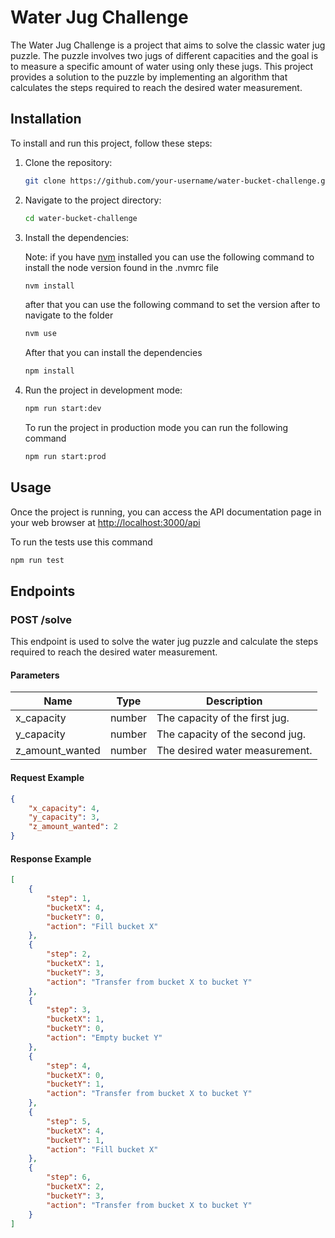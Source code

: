 # Water Jug Challenge

The Water Jug Challenge is a project that aims to solve the classic water jug puzzle. The puzzle involves two jugs of different capacities and the goal is to measure a specific amount of water using only these jugs. This project provides a solution to the puzzle by implementing an algorithm that calculates the steps required to reach the desired water measurement.

## Installation

To install and run this project, follow these steps:

1. Clone the repository:

    ```bash
    git clone https://github.com/your-username/water-bucket-challenge.git
    ```

2. Navigate to the project directory:

    ```bash
    cd water-bucket-challenge
    ```

3. Install the dependencies:

    Note: if you have [nvm](https://github.com/nvm-sh/nvm) installed you can use the following command to install
    the node version found in the .nvmrc file

    ```bash
    nvm install
    ```

    after that you can use the following command to set the
    version after to navigate to the folder

    ```bash
    nvm use
    ```

    After that you can install the dependencies

    ```bash
    npm install
    ```

4. Run the project in development mode:

    ```bash
    npm run start:dev
    ```

    To run the project in production mode you can
    run the following command

    ```bash
    npm run start:prod
    ```

## Usage

Once the project is running, you can access the API documentation page in your web browser at <http://localhost:3000/api>

To run the tests use this command

```bash
npm run test
```

## Endpoints

### POST /solve

This endpoint is used to solve the water jug puzzle and calculate the steps required to reach the desired water measurement.

#### Parameters

| Name            | Type   | Description                     |
| --------------- | ------ | ------------------------------- |
| x_capacity      | number | The capacity of the first jug.  |
| y_capacity      | number | The capacity of the second jug. |
| z_amount_wanted | number | The desired water measurement.  |

#### Request Example

```json
{
    "x_capacity": 4,
    "y_capacity": 3,
    "z_amount_wanted": 2
}
```

#### Response Example

```json
[
    {
        "step": 1,
        "bucketX": 4,
        "bucketY": 0,
        "action": "Fill bucket X"
    },
    {
        "step": 2,
        "bucketX": 1,
        "bucketY": 3,
        "action": "Transfer from bucket X to bucket Y"
    },
    {
        "step": 3,
        "bucketX": 1,
        "bucketY": 0,
        "action": "Empty bucket Y"
    },
    {
        "step": 4,
        "bucketX": 0,
        "bucketY": 1,
        "action": "Transfer from bucket X to bucket Y"
    },
    {
        "step": 5,
        "bucketX": 4,
        "bucketY": 1,
        "action": "Fill bucket X"
    },
    {
        "step": 6,
        "bucketX": 2,
        "bucketY": 3,
        "action": "Transfer from bucket X to bucket Y"
    }
]
```
